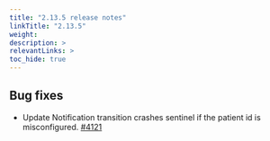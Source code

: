 ```yaml
---
title: "2.13.5 release notes"
linkTitle: "2.13.5"
weight: 
description: >
relevantLinks: >
toc_hide: true
---
```


## Bug fixes

- Update Notification transition crashes sentinel if the patient id is misconfigured. [#4121](https://github.com/medic/medic-webapp/issues/4121)
